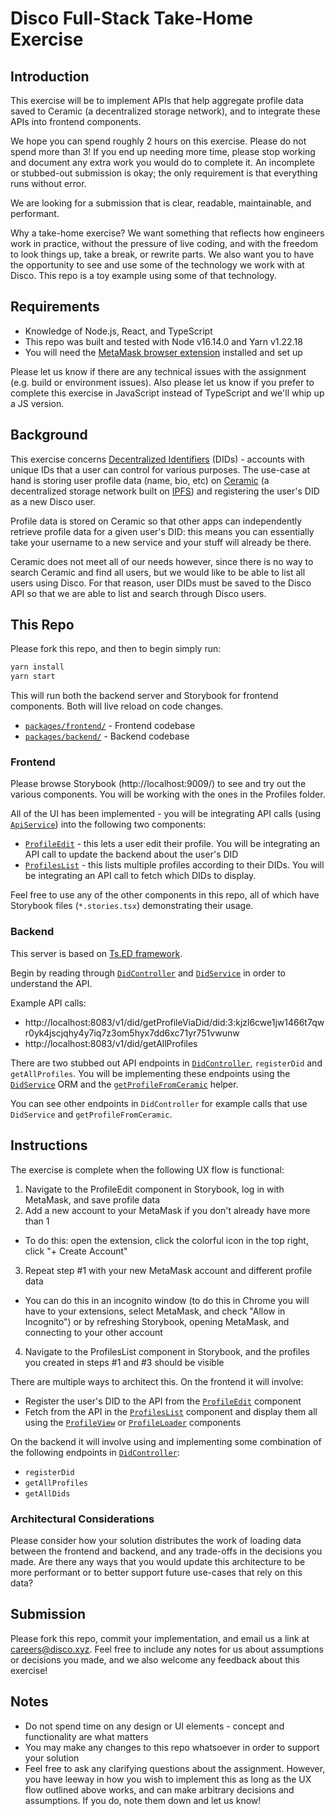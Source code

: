 # Disco Full-Stack Take-Home Exercise

## Introduction

This exercise will be to implement APIs that help aggregate profile data saved to Ceramic (a decentralized storage network), and to integrate these APIs into frontend components.

We hope you can spend roughly 2 hours on this exercise. Please do not spend more than 3! If you end up needing more time, please stop working and document any extra work you would do to complete it. An incomplete or stubbed-out submission is okay; the only requirement is that everything runs without error.

We are looking for a submission that is clear, readable, maintainable, and performant.

Why a take-home exercise? We want something that reflects how engineers work in practice, without the pressure of live coding, and with the freedom to look things up, take a break, or rewrite parts. We also want you to have the opportunity to see and use some of the technology we work with at Disco. This repo is a toy example using some of that technology.

## Requirements

- Knowledge of Node.js, React, and TypeScript
- This repo was built and tested with Node v16.14.0 and Yarn v1.22.18
- You will need the [MetaMask browser extension](https://metamask.io/download/) installed and set up

Please let us know if there are any technical issues with the assignment (e.g. build or environment issues). Also please let us know if you prefer to complete this exercise in JavaScript instead of TypeScript and we'll whip up a JS version.

## Background

This exercise concerns [Decentralized Identifiers](https://www.w3.org/TR/did-core/) (DIDs) - accounts with unique IDs that a user can control for various purposes. The use-case at hand is storing user profile data (name, bio, etc) on [Ceramic](https://ceramic.network/) (a decentralized storage network built on [IPFS](https://ipfs.io/)) and registering the user's DID as a new Disco user.

Profile data is stored on Ceramic so that other apps can independently retrieve profile data for a given user's DID: this means you can essentially take your username to a new service and your stuff will already be there.

Ceramic does not meet all of our needs however, since there is no way to search Ceramic and find all users, but we would like to be able to list all users using Disco. For that reason, user DIDs must be saved to the Disco API so that we are able to list and search through Disco users.

## This Repo

Please fork this repo, and then to begin simply run:

```bash
yarn install
yarn start
```

This will run both the backend server and Storybook for frontend components. Both will live reload on code changes.

- [`packages/frontend/`](packages/frontend/) - Frontend codebase
- [`packages/backend/`](packages/backend/) - Backend codebase

### Frontend

Please browse Storybook (http://localhost:9009/) to see and try out the various components. You will be working with the ones in the Profiles folder.

All of the UI has been implemented - you will be integrating API calls (using [`ApiService`](packages/frontend/src/utils/ApiService.ts)) into the following two components:

- [`ProfileEdit`](packages/frontend/src/components/profiles/ProfileEdit.tsx) - this lets a user edit their profile. You will be integrating an API call to update the backend about the user's DID
- [`ProfilesList`](packages/frontend/src/components/profiles/ProfilesList.tsx) - this lists multiple profiles according to their DIDs. You will be integrating an API call to fetch which DIDs to display.

Feel free to use any of the other components in this repo, all of which have Storybook files (`*.stories.tsx`) demonstrating their usage.

### Backend

This server is based on [Ts.ED framework](https://tsed.io).

Begin by reading through [`DidController`](packages/backend/src/controllers/DidController.ts) and [`DidService`](packages/backend/src/services/DidService.ts) in order to understand the API.

Example API calls:

- http://localhost:8083/v1/did/getProfileViaDid/did:3:kjzl6cwe1jw1466t7qwr0yk4jscjqhy4y7iq7z3om5hyx7dd6xc71yr751vwunw
- http://localhost:8083/v1/did/getAllProfiles

There are two stubbed out API endpoints in [`DidController`](packages/backend/src/controllers/DidController.ts), `registerDid` and `getAllProfiles`. You will be implementing these endpoints using the [`DidService`](packages/backend/src/services/DidService.ts) ORM and the [`getProfileFromCeramic`](packages/backend/src/common/ceramic-util.ts) helper.

You can see other endpoints in `DidController` for example calls that use `DidService` and `getProfileFromCeramic`.

## Instructions

The exercise is complete when the following UX flow is functional:

1. Navigate to the ProfileEdit component in Storybook, log in with MetaMask, and save profile data
2. Add a new account to your MetaMask if you don't already have more than 1
  - To do this: open the extension, click the colorful icon in the top right, click "+ Create Account"
3. Repeat step #1 with your new MetaMask account and different profile data
  - You can do this in an incognito window (to do this in Chrome you will have to your extensions, select MetaMask, and check "Allow in Incognito") or by refreshing Storybook, opening MetaMask, and connecting to your other account
4. Navigate to the ProfilesList component in Storybook, and the profiles you created in steps #1 and #3 should be visible

There are multiple ways to architect this. On the frontend it will involve:

- Register the user's DID to the API from the [`ProfileEdit`](packages/frontend/src/components/profiles/ProfileEdit.tsx) component
- Fetch from the API in the [`ProfilesList`](packages/frontend/src/components/profiles/ProfilesList.tsx) component and display them all using the [`ProfileView`](packages/frontend/src/components/profiles/ProfileView.tsx) or [`ProfileLoader`](packages/frontend/src/components/profiles/ProfileLoader.tsx) components

On the backend it will involve using and implementing some combination of the following endpoints in [`DidController`](packages/backend/src/controllers/DidController.ts):

- `registerDid`
- `getAllProfiles`
- `getAllDids`

### Architectural Considerations

Please consider how your solution distributes the work of loading data between the frontend and backend, and any trade-offs in the decisions you made. Are there any ways that you would update this architecture to be more performant or to better support future use-cases that rely on this data?

## Submission

Please fork this repo, commit your implementation, and email us a link at careers@disco.xyz. Feel free to include any notes for us about assumptions or decisions you made, and we also welcome any feedback about this exercise!

## Notes

- Do not spend time on any design or UI elements - concept and functionality are what matters
- You may make any changes to this repo whatsoever in order to support your solution
- Feel free to ask any clarifying questions about the assignment. However, you have leeway in how you wish to implement this as long as the UX flow outlined above works, and can make arbitrary decisions and assumptions. If you do, note them down and let us know!
